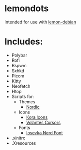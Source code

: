# lemondots
Intended for use with [lemon-debian](https://github.com/PassiveLemon/lemon-debian) </br>

# Includes: </br>
 - Polybar
 - Rofi
 - Bspwm
 - Sxhkd
 - Picom
 - Kitty
 - Neofetch
 - Htop
 - Scripts for:
   - Themes
     - [Nordic](https://github.com/EliverLara/Nordic)
   - Icons
     - [Kora Icons](https://github.com/bikass/kora)
     - [Volantes Cursors](https://github.com/varlesh/volantes-cursors)
   - Fonts
     - [Iosevka Nerd Font](https://github.com/ryanoasis/nerd-fonts/tree/master/patched-fonts/Iosevka)
 - .xinitrc
 - .Xresources
